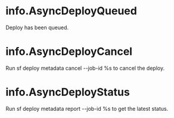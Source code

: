 # info.AsyncDeployQueued

Deploy has been queued.

# info.AsyncDeployCancel

Run sf deploy metadata cancel --job-id %s to cancel the deploy.

# info.AsyncDeployStatus

Run sf deploy metadata report --job-id %s to get the latest status.
